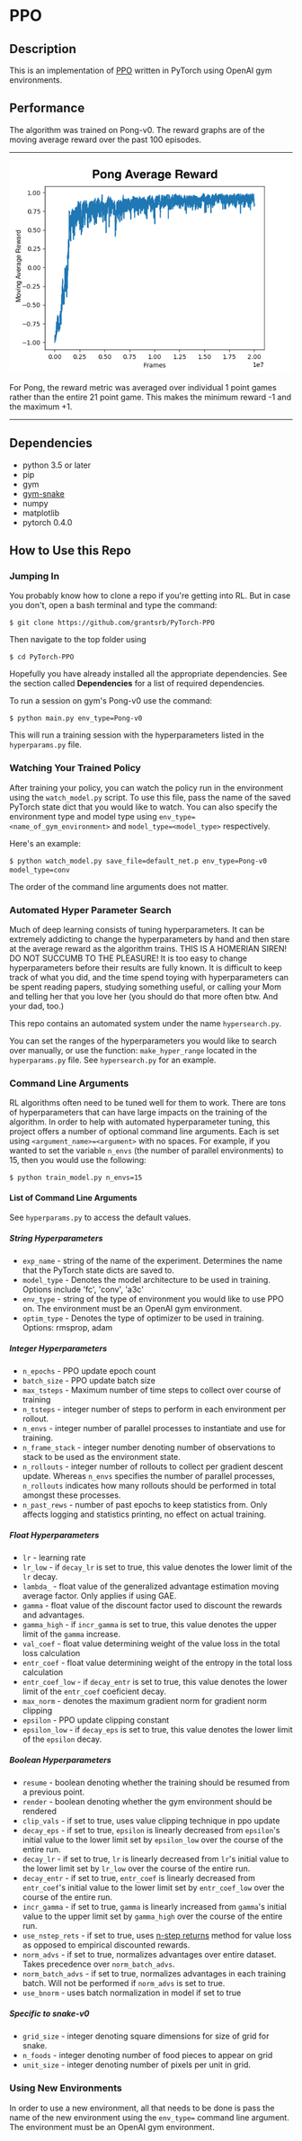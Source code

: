 # PPO

## Description
This is an implementation of [PPO](https://arxiv.org/abs/1707.06347) written in PyTorch using OpenAI gym environments.

## Performance
The algorithm was trained on Pong-v0. The reward graphs are of the moving average reward over the past 100 episodes.

------------------

![pong avg rew](./figures/pong_AvgRew.png)

For Pong, the reward metric was averaged over individual 1 point games rather than the entire 21 point game. This makes the minimum reward -1 and the maximum +1.

------------------

## Dependencies
- python 3.5 or later
- pip
- gym
- [gym-snake](https://github.com/grantsrb/Gym-Snake)
- numpy
- matplotlib
- pytorch 0.4.0

## How to Use this Repo
### Jumping In
You probably know how to clone a repo if you're getting into RL. But in case you don't, open a bash terminal and type the command:

    $ git clone https://github.com/grantsrb/PyTorch-PPO

Then navigate to the top folder using

    $ cd PyTorch-PPO

Hopefully you have already installed all the appropriate dependencies. See the section called **Dependencies** for a list of required dependencies.

To run a session on gym's Pong-v0 use the command:

    $ python main.py env_type=Pong-v0

This will run a training session with the hyperparameters listed in the `hyperparams.py` file.

### Watching Your Trained Policy
After training your policy, you can watch the policy run in the environment using the `watch_model.py` script. To use this file, pass the name of the saved PyTorch state dict that you would like to watch. You can also specify the environment type and model type using `env_type=<name_of_gym_environment>` and `model_type=<model_type>` respectively.

Here's an example:

    $ python watch_model.py save_file=default_net.p env_type=Pong-v0 model_type=conv

The order of the command line arguments does not matter.

### Automated Hyper Parameter Search
Much of deep learning consists of tuning hyperparameters. It can be extremely addicting to change the hyperparameters by hand and then stare at the average reward as the algorithm trains. THIS IS A HOMERIAN SIREN! DO NOT SUCCUMB TO THE PLEASURE! It is too easy to change hyperparameters before their results are fully known. It is difficult to keep track of what you did, and the time spend toying with hyperparameters can be spent reading papers, studying something useful, or calling your Mom and telling her that you love her (you should do that more often btw. And your dad, too.)

This repo contains an automated system under the name `hypersearch.py`. 

You can set the ranges of the hyperparameters you would like to search over manually, or use the function: `make_hyper_range` located in the `hyperparams.py` file. See `hypersearch.py` for an example.


### Command Line Arguments
RL algorithms often need to be tuned well for them to work. There are tons of hyperparameters that can have large impacts on the training of the algorithm. In order to help with automated hyperparameter tuning, this project offers a number of optional command line arguments. Each is set using `<argument_name>=<argument>` with no spaces. For example, if you wanted to set the variable `n_envs` (the number of parallel environments) to 15, then you would use the following:

    $ python train_model.py n_envs=15

#### List of Command Line Arguments
See `hyperparams.py` to access the default values.

##### String Hyperparameters
* `exp_name` - string of the name of the experiment. Determines the name that the PyTorch state dicts are saved to.
* `model_type` - Denotes the model architecture to be used in training. Options include 'fc', 'conv', 'a3c'
* `env_type` - string of the type of environment you would like to use PPO on. The environment must be an OpenAI gym environment.
* `optim_type` - Denotes the type of optimizer to be used in training. Options: rmsprop, adam

##### Integer Hyperparameters
* `n_epochs` - PPO update epoch count
* `batch_size` - PPO update batch size
* `max_tsteps` - Maximum number of time steps to collect over course of training
* `n_tsteps` - integer number of steps to perform in each environment per rollout.
* `n_envs` - integer number of parallel processes to instantiate and use for training.
* `n_frame_stack` - integer number denoting number of observations to stack to be used as the environment state.
* `n_rollouts` - integer number of rollouts to collect per gradient descent update. Whereas `n_envs` specifies the number of parallel processes, `n_rollouts` indicates how many rollouts should be performed in total amongst these processes. 
* `n_past_rews` - number of past epochs to keep statistics from. Only affects logging and statistics printing, no effect on actual training.

##### Float Hyperparameters
* `lr` - learning rate
* `lr_low` - if `decay_lr` is set to true, this value denotes the lower limit of the `lr` decay.
* `lambda_` - float value of the generalized advantage estimation moving average factor. Only applies if using GAE.
* `gamma` - float value of the discount factor used to discount the rewards and advantages.
* `gamma_high` - if `incr_gamma` is set to true, this value denotes the upper limit of the `gamma` increase.
* `val_coef` - float value determining weight of the value loss in the total loss calculation
* `entr_coef` - float value determining weight of the entropy in the total loss calculation
* `entr_coef_low` - if `decay_entr` is set to true, this value denotes the lower limit of the `entr_coef` coeficient decay.
* `max_norm` - denotes the maximum gradient norm for gradient norm clipping
* `epsilon` -  PPO update clipping constant
* `epsilon_low` - if `decay_eps` is set to true, this value denotes the lower limit of the `epsilon` decay.

##### Boolean Hyperparameters
* `resume` - boolean denoting whether the training should be resumed from a previous point.
* `render` - boolean denoting whether the gym environment should be rendered
* `clip_vals` - if set to true, uses value clipping technique in ppo update
* `decay_eps` - if set to true, `epsilon` is linearly decreased from `epsilon`'s initial value to the lower limit set by `epsilon_low` over the course of the entire run.
* `decay_lr` - if set to true, `lr` is linearly decreased from `lr`'s initial value to the lower limit set by `lr_low` over the course of the entire run.
* `decay_entr` - if set to true, `entr_coef` is linearly decreased from `entr_coef`'s initial value to the lower limit set by `entr_coef_low` over the course of the entire run.
* `incr_gamma` - if set to true, `gamma` is linearly increased from `gamma`'s initial value to the upper limit set by `gamma_high` over the course of the entire run.
* `use_nstep_rets` - if set to true, uses [n-step returns](https://arxiv.org/abs/1705.07445) method for value loss as opposed to empirical discounted rewards.
* `norm_advs` - if set to true, normalizes advantages over entire dataset. Takes precedence over `norm_batch_advs`.
* `norm_batch_advs` - if set to true, normalizes advantages in each training batch. Will not be performed if `norm_advs` is set to true.
* `use_bnorm` - uses batch normalization in model if set to true

##### Specific to snake-v0
* `grid_size` - integer denoting square dimensions for size of grid for snake.
* `n_foods` - integer denoting number of food pieces to appear on grid
* `unit_size` - integer denoting number of pixels per unit in grid.

### Using New Environments
In order to use a new environment, all that needs to be done is pass the name of the new environment using the `env_type=` command line argument. The environment must be an OpenAI gym environment.

